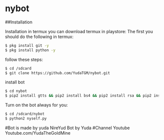 # nybot
##Installation

Installation in termux you can download termux in playstore:
The first you should do the following in termux:
```sh
$ pkg install git -y
$ pkg install python -y
```
follow these steps:
```sh
$ cd /sdcard
$ git clone https://github.com/YudaTGM/nybot.git
```
install bot
```sh
$ cd nybot
$ pip2 install gtts && pip2 install bs4 && pip2 install rsa && pip2 install thrift==0.9.3 && pip2 install requests && pip2 install timeit
```
Turn on the bot always for you:
```sh
$ cd /sdcard/nybot
$ python2 nyself.py
```
#Bot is made by yuda NireYud Bot by Yuda
#Channel Youtube Youtube.com/YudaTheGoldMine
